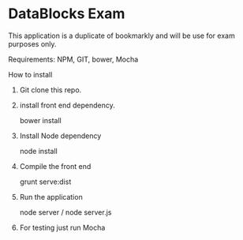 DataBlocks Exam
===============

This application is a duplicate of bookmarkly and will be use for exam purposes only.


Requirements:
NPM, GIT, bower, Mocha

How to install

1. Git clone this repo.

2. install front end dependency.
	
	bower install

3. Install Node dependency

	node install


4. Compile the front end
	
	grunt serve:dist

5. Run the application

	node server / node server.js


6. For testing just run Mocha



